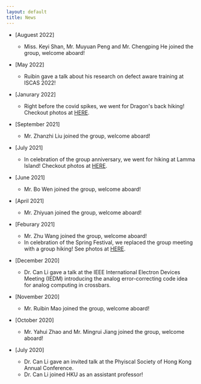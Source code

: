 ```yaml
---
layout: default
title: News
---
```




- [Auguest 2022]
    - Miss. Keyi Shan, Mr. Muyuan Peng and Mr. Chengping He joined the group, welcome aboard!

- [May 2022]
    - Ruibin gave a talk about his research on defect aware training at ISCAS 2022!

- [Janurary 2022]
   - Right before the covid spikes, we went for Dragon's back hiking! Checkout photos at [HERE](/activities).
  
- [September 2021]
    - Mr. Zhanzhi Liu joined the group, welcome aboard!
- [July 2021]
    - In celebration of the group anniversary, we went for hiking at Lamma Island! Checkout photos at [HERE](/activities).
- [June 2021]
    - Mr. Bo Wen joined the group, welcome aboard!
- [April 2021]
    - Mr. Zhiyuan joined the group, welcome aboard!
- [Feburary 2021]
    - Mr. Zhu Wang joined the group, welcome aboard!
    - In celebration of the Spring Festival, we replaced the group meeting with a group hiking! See photos at [HERE](/activities).
- [December 2020]
    - Dr. Can Li gave a talk at the IEEE International Electron Devices Meeting (IEDM) introducing the analog error-correcting code idea for analog computing in crossbars. 
- [November 2020]
    - Mr. Ruibin Mao joined the group, welcome aboard!
- [October 2020]  
    - Mr. Yahui Zhao and Mr. Mingrui Jiang joined the group, welcome aboard!
- [July 2020]  
    - Dr. Can Li gave an invited talk at the Phyiscal Society of Hong Kong Annual Conference.
    - Dr. Can Li joined HKU as an assistant professor!
